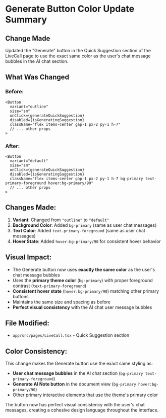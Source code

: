 # Generate Button Color Update Summary

## Change Made
Updated the "Generate" button in the Quick Suggestion section of the LiveCall page to use the exact same color as the user's chat message bubbles in the AI chat section.

## What Was Changed

### Before:
```tsx
<Button
  variant="outline"
  size="sm"
  onClick={generateQuickSuggestion}
  disabled={isGeneratingSuggestion}
  className="flex items-center gap-1 px-2 py-1 h-7"
  // ... other props
>
```

### After:
```tsx
<Button
  variant="default"
  size="sm"
  onClick={generateQuickSuggestion}
  disabled={isGeneratingSuggestion}
  className="flex items-center gap-1 px-2 py-1 h-7 bg-primary text-primary-foreground hover:bg-primary/90"
  // ... other props
>
```

## Changes Made:
1. **Variant**: Changed from `"outline"` to `"default"`
2. **Background Color**: Added `bg-primary` (same as user chat messages)
3. **Text Color**: Added `text-primary-foreground` (same as user chat messages)
4. **Hover State**: Added `hover:bg-primary/90` for consistent hover behavior

## Visual Impact:
- The Generate button now uses **exactly the same color** as the user's chat message bubbles
- Uses the **primary theme color** (`bg-primary`) with proper foreground contrast (`text-primary-foreground`)
- **Consistent hover state** (`hover:bg-primary/90`) matching other primary buttons
- Maintains the same size and spacing as before
- **Perfect visual consistency** with the AI chat user message bubbles

## File Modified:
- `app/src/pages/LiveCall.tsx` - Quick Suggestion section

## Color Consistency:
This change makes the Generate button use the exact same styling as:
- **User chat message bubbles** in the AI chat section (`bg-primary text-primary-foreground`)
- **Generate AI Note button** in the document view (`bg-primary hover:bg-primary/90`)
- Other primary interactive elements that use the theme's primary color

The button now has perfect visual consistency with the user's chat messages, creating a cohesive design language throughout the interface.
